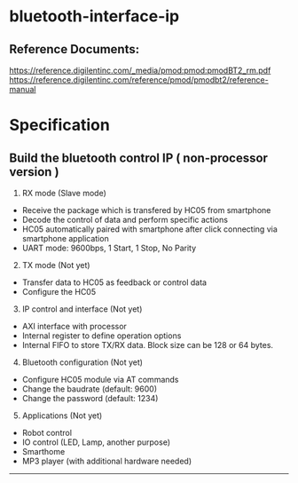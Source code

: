 # bluetooth-interface-ip
## Reference Documents:
https://reference.digilentinc.com/_media/pmod:pmod:pmodBT2_rm.pdf 
https://reference.digilentinc.com/reference/pmod/pmodbt2/reference-manual

# Specification
## Build the bluetooth control IP ( non-processor version )
1. RX mode (Slave mode)
 - Receive the package which is transfered by HC05 from smartphone
 - Decode the control of data and perform specific actions
 - HC05 automatically paired with smartphone after click connecting via smartphone application
 - UART mode: 9600bps, 1 Start, 1 Stop, No Parity

2. TX mode (Not yet)
 - Transfer data to HC05 as feedback or control data
 - Configure the HC05
 
3. IP control and interface (Not yet)
 - AXI interface with processor
 - Internal register to define operation options
 - Internal FIFO to store TX/RX data. Block size can be 128 or 64 bytes.

4. Bluetooth configuration (Not yet)
 - Configure HC05 module via AT commands
 - Change the baudrate (default: 9600)
 - Change the password (default: 1234)

5. Applications (Not yet)
 - Robot control
 - IO control (LED, Lamp, another purpose)
 - Smarthome
 - MP3 player (with additional hardware needed)

-----------------------------------------------------------------------
